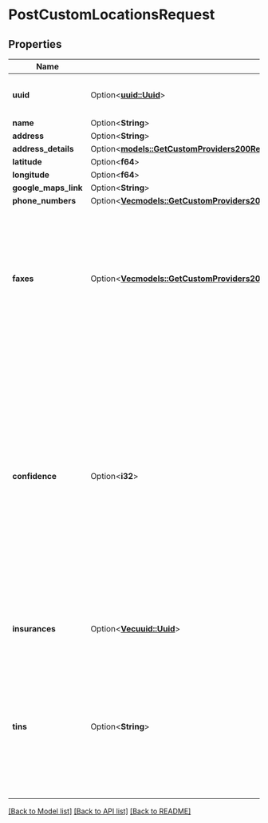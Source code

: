 # PostCustomLocationsRequest

## Properties

Name | Type | Description | Notes
------------ | ------------- | ------------- | -------------
**uuid** | Option<[**uuid::Uuid**](uuid::Uuid.md)> | A UUID uniquely identifying this location | [optional]
**name** | Option<**String**> |  | [optional]
**address** | Option<**String**> |  | [optional]
**address_details** | Option<[**models::GetCustomProviders200ResponseDataInnerLocationsInnerAddressDetails**](getCustomProviders_200_response_data_inner_locations_inner_address_details.md)> |  | [optional]
**latitude** | Option<**f64**> |  | [optional]
**longitude** | Option<**f64**> |  | [optional]
**google_maps_link** | Option<**String**> |  | [optional]
**phone_numbers** | Option<[**Vec<models::GetCustomProviders200ResponseDataInnerLocationsInnerPhoneNumbersInner>**](getCustomProviders_200_response_data_inner_locations_inner_phone_numbers_inner.md)> |  | [optional]
**faxes** | Option<[**Vec<models::GetCustomProviders200ResponseDataInnerLocationsInnerFaxesInner>**](getCustomProviders_200_response_data_inner_locations_inner_faxes_inner.md)> | Fax numbers associated with this location.  This property only appears for customers purchasing fax data. If you would like this property and are not receiving it, please reach out to support. | [optional]
**confidence** | Option<**i32**> | Each location contains a confidence score. This score indicates the probability of the given provider practicing at said location with the included contact information  This field will only be populated for Ribbon-provided locations. Locations you create yourself will have a confidence score of `null`. | [optional]
**insurances** | Option<[**Vec<uuid::Uuid>**](uuid::Uuid.md)> | List of insurances UUIDs accepted at this location | [optional]
**tins** | Option<**String**> | Comma separated list of standard 9-digit identification code(s) used by the IRS for business entities and used for contracting and paying provider/facility claims. | [optional]

[[Back to Model list]](../README.md#documentation-for-models) [[Back to API list]](../README.md#documentation-for-api-endpoints) [[Back to README]](../README.md)


